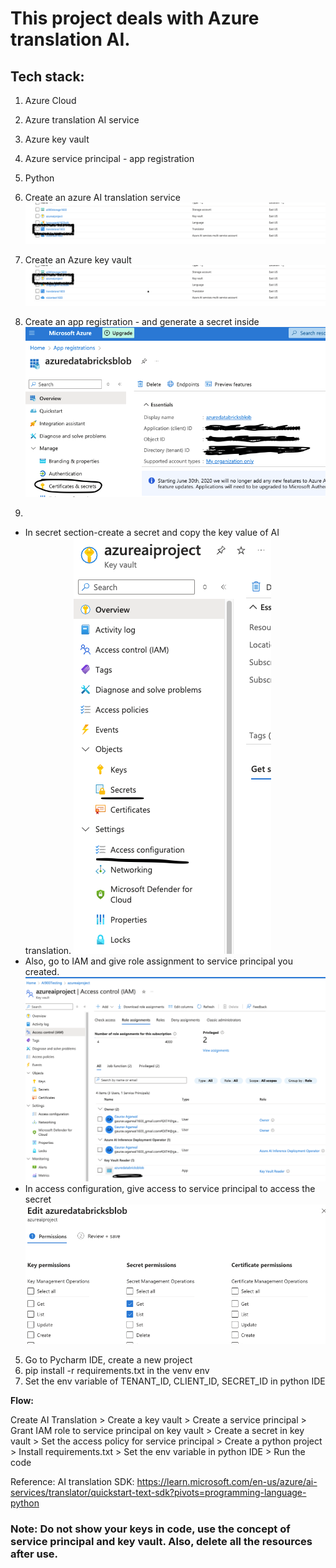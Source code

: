 # **This project deals with Azure translation AI.**

## **Tech stack:**
1) Azure Cloud
2) Azure translation AI service
3) Azure key vault
4) Azure service principal - app registration
5) Python

1) Create an azure AI translation service
![img_4.png](img_4.png)
2) Create an Azure key vault
![img_5.png](img_5.png)
3) Create an app registration - and generate a secret inside
![img_3.png](img_3.png)
4) 
* In secret section-create a secret and copy the key value of AI translation.
![img_6.png](img_6.png)
* Also, go to IAM and give role assignment to service principal you created.
![img_8.png](img_8.png)
* In access configuration, give access to service principal to access the secret
![img_7.png](img_7.png)
5) Go to Pycharm IDE, create a new project
6) pip install -r requirements.txt in the venv env
7) Set the env variable of TENANT_ID, CLIENT_ID, SECRET_ID in python IDE

**Flow:**

Create AI Translation > Create a key vault > Create a service principal > Grant IAM role to service principal on key vault > Create a secret in key vault > Set the access policy for service principal > Create a python project > Install requirements.txt > Set the env variable in python IDE >  Run the code

Reference:
AI translation SDK:
https://learn.microsoft.com/en-us/azure/ai-services/translator/quickstart-text-sdk?pivots=programming-language-python

### **Note: Do not show your keys in code, use the concept of service principal and key vault. Also, delete all the resources after use.**

